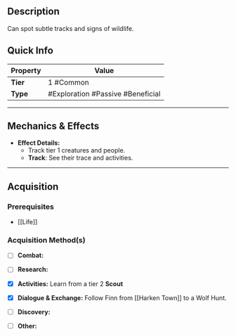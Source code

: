 ## Description
 Can spot subtle tracks and signs of wildlife.

## Quick Info
| Property | Value                             |
| -------- | ----------------------------------|
| **Tier** | 1 #Common                         |
| **Type** | #Exploration #Passive #Beneficial |

---

## Mechanics & Effects
- **Effect Details:**
    - Track tier 1 creatures and people.
    - **Track**: See their trace and activities.


---

## Acquisition
### Prerequisites
- [[Life]]

### Acquisition Method(s)
- [ ] **Combat:** 
- [ ] **Research:** 
- [x] **Activities:** Learn from a tier 2 **Scout**
- [x] **Dialogue & Exchange:** Follow Finn from [[Harken Town]] to a Wolf Hunt.
- [ ] **Discovery:** 
- [ ] **Other:**

